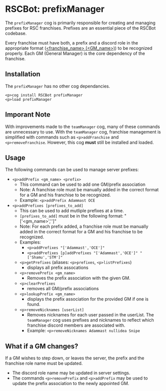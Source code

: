 # RSCBot: prefixManager

The `prefixManager` cog is primarily responsible for creating and managing prefixes for RSC franchises. Prefixes are an essential piece of the RSCBot codebase.

Every franchise must have both, a prefix and a discord role in the appropriate format ([<franchise_name> (<GM_name>)](https://media.discordapp.net/attachments/679698891129880580/707975741505273938/Capture.PNG)) to be recognized properly. Each GM (General Manager) is the core dependency of the franchise.

## Installation

The `prefixManager` has no other cog dependancies.

```
<p>cog install RSCBot prefixManager
<p>load prefixManager
```

## Imporant Note

With improvements made to the `teamManager` cog, many of these commands are unnecessary to use. With the `teamManager` cog, franchise management is simplified with commands such as `<p>addFranchise` and `<p>removeFranchise`. However, this cog **must** still be installed and loaded.

## Usage

The following commands can be used to manage server prefixes:

- `<p>addPrefix <gm_name> <prefix>`
  - This command can be used to add one GM/prefix association
  - Note: A franchise role must be manually added in the correct format for a GM and his franchise to be recognized.
  - Example: `<p>addPrefix Adammast OCE`
- `<p>addPrefixes [prefixes_to_add]`
  - This can be used to add mutliple prefixes at a time.
  - `[prefixes_to_add]` must be in the following format: "['<gm_name>','<prefix>']"
  - Note: For each prefix added, a franchise role must be manually added in the correct format for a GM and his franchise to be recognized.
  - Examples:
    - `<p>addPrefixes "['Adammast','OCE']"`
    - `<p>addPrefixes [p]addPrefixes "['Adammast','OCE']" "['Shamu','STM']"`
  - `<p>getPrefixes` (aliases: `<p>prefixes`, `<p>listPrefixes`)
    - displays all prefix assocations
  - `<p>removePrefix <gm_name>`
    - Removes the prefix association with the given GM.
  - `<p>clearPrefixes`
    - removes all GM/prefix associations
  - `<p>lookupPrefix <gm_name>`
    - displays the prefix association for the provided GM if one is found.
  - `<p>removeNicknames [userList]`
    - Removes nicknames for each user passed in the userList. The `teamManager` cog uses prefixes and nicknames to reflect which franchise discord members are associated with.
    - Example: `<p>removeNicknames Adammast nullidea Snipe`


## What if a GM changes?

If a GM wishes to step down, or leaves the server, the prefix and the franchise role name must be updated.
- The discord role name may be updated in server settings.
- The commands `<p>removePrefix` and `<p>addPrefix` may be used to update the prefix association to the newly appointed GM.
